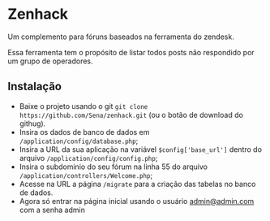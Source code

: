 # Zenhack

Um complemento para fóruns baseados na ferramenta do zendesk.

Essa ferramenta tem o propósito de listar todos posts não respondido por um grupo de operadores.

## Instalação

- Baixe o projeto usando o git `git clone https://github.com/Sena/zenhack.git` (ou o botão de download do githug).
- Insira os dados de banco de dados em `/application/config/database.php`;
- Insira a URL da sua aplicação na variável `$config['base_url']` dentro do arquivo `/application/config/config.php`;
- Insira o subdominio do seu fórum na linha 55 do arquivo `/application/controllers/Welcome.php`;
- Acesse na URL a página `/migrate` para a criação das tabelas no banco de dados.
- Agora só entrar na página inicial usando o usuário admin@admin.com com a senha admin